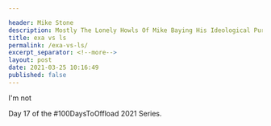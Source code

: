 ```yaml
---

header: Mike Stone
description: Mostly The Lonely Howls Of Mike Baying His Ideological Purity At The Moon
title: exa vs ls
permalink: /exa-vs-ls/
excerpt_separator: <!--more-->
layout: post
date: 2021-03-25 10:16:49
published: false
---
```


I'm not

<!--more-->


Day 17 of the #100DaysToOffload 2021 Series.
